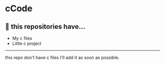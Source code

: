 # cCode

## 📢 this repositories have...

  * My c files
  * Little c project



-----------------------------------
this repo don't have c files I'll add it as soon as possible.
